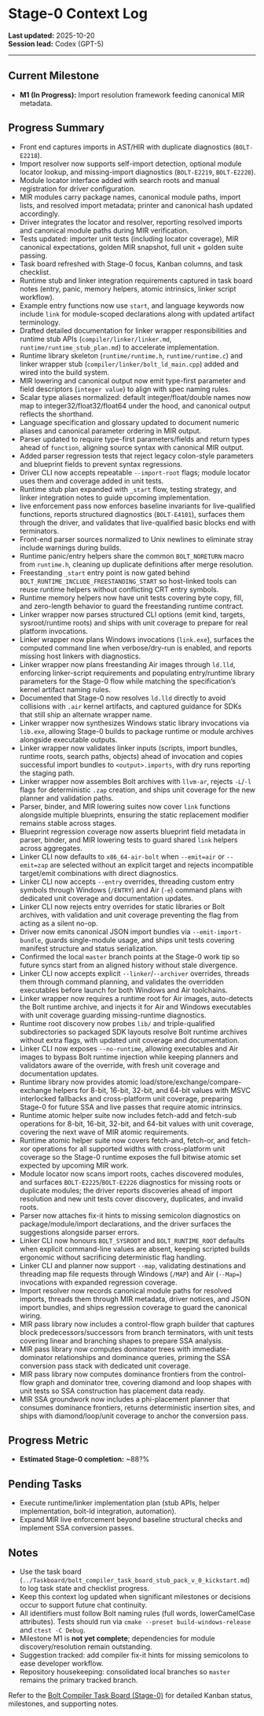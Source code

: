 # Stage-0 Context Log

**Last updated:** 2025-10-20  
**Session lead:** Codex (GPT-5)

---

## Current Milestone
- **M1 (In Progress):** Import resolution framework feeding canonical MIR metadata.

## Progress Summary
- Front end captures imports in AST/HIR with duplicate diagnostics (`BOLT-E2218`).
- Import resolver now supports self-import detection, optional module locator lookup, and missing-import diagnostics (`BOLT-E2219`, `BOLT-E2220`).
- Module locator interface added with search roots and manual registration for driver configuration.
- MIR modules carry package names, canonical module paths, import lists, and resolved import metadata; printer and canonical hash updated accordingly.
- Driver integrates the locator and resolver, reporting resolved imports and canonical module paths during MIR verification.
- Tests updated: importer unit tests (including locator coverage), MIR canonical expectations, golden MIR snapshot, full unit + golden suite passing.
- Task board refreshed with Stage-0 focus, Kanban columns, and task checklist.
- Runtime stub and linker integration requirements captured in task board notes (entry, panic, memory helpers, atomic intrinsics, linker script workflow).
- Example entry functions now use `start`, and language keywords now include `link` for module-scoped declarations along with updated artifact terminology.
- Drafted detailed documentation for linker wrapper responsibilities and runtime stub APIs (`compiler/linker/linker.md`, `runtime/runtime_stub_plan.md`) to accelerate implementation.
- Runtime library skeleton (`runtime/runtime.h`, `runtime/runtime.c`) and linker wrapper stub (`compiler/linker/bolt_ld_main.cpp`) added and wired into the build system.
- MIR lowering and canonical output now emit type-first parameter and field descriptors (`integer value`) to align with spec naming rules.
- Scalar type aliases normalized: default integer/float/double names now map to integer32/float32/float64 under the hood, and canonical output reflects the shorthand.
- Language specification and glossary updated to document numeric aliases and canonical parameter ordering in MIR output.
- Parser updated to require type-first parameters/fields and return types ahead of `function`, aligning source syntax with canonical MIR output.
- Added parser regression tests that reject legacy colon-style parameters and blueprint fields to prevent syntax regressions.
- Driver CLI now accepts repeatable `--import-root` flags; module locator uses them and coverage added in unit tests.
- Runtime stub plan expanded with `_start` flow, testing strategy, and linker integration notes to guide upcoming implementation.
- live enforcement pass now enforces baseline invariants for live-qualified functions, reports structured diagnostics (`BOLT-E4101`), surfaces them through the driver, and validates that live-qualified basic blocks end with terminators.
- Front-end parser sources normalized to Unix newlines to eliminate stray include warnings during builds.
- Runtime panic/entry helpers share the common `BOLT_NORETURN` macro from `runtime.h`, cleaning up duplicate definitions after merge resolution.
- Freestanding `_start` entry point is now gated behind `BOLT_RUNTIME_INCLUDE_FREESTANDING_START` so host-linked tools can reuse runtime helpers without conflicting CRT entry symbols.
- Runtime memory helpers now have unit tests covering byte copy, fill, and zero-length behavior to guard the freestanding runtime contract.
- Linker wrapper now parses structured CLI options (emit kind, targets, sysroot/runtime roots) and ships with unit coverage to prepare for real platform invocations.
- Linker wrapper now plans Windows invocations (`link.exe`), surfaces the computed command line when verbose/dry-run is enabled, and reports missing host linkers with diagnostics.
- Linker wrapper now plans freestanding Air images through `ld.lld`, enforcing linker-script requirements and populating entry/runtime library parameters for the Stage-0 flow while matching the specification’s kernel artifact naming rules.
- Documented that Stage-0 now resolves `ld.lld` directly to avoid collisions with `.air` kernel artifacts, and captured guidance for SDKs that still ship an alternate wrapper name.
- Linker wrapper now synthesizes Windows static library invocations via `lib.exe`, allowing Stage-0 builds to package runtime or module archives alongside executable outputs.
- Linker wrapper now validates linker inputs (scripts, import bundles, runtime roots, search paths, objects) ahead of invocation and copies successful import bundles to `<output>.imports`, with dry runs reporting the staging path.
- Linker wrapper now assembles Bolt archives with `llvm-ar`, rejects `-L`/`-l` flags for deterministic `.zap` creation, and ships unit coverage for the new planner and validation paths.
- Parser, binder, and MIR lowering suites now cover `link` functions alongside multiple blueprints, ensuring the static replacement modifier remains stable across stages.
- Blueprint regression coverage now asserts blueprint field metadata in parser, binder, and MIR lowering tests to guard shared `link` helpers across aggregates.
- Linker CLI now defaults to `x86_64-air-bolt` when `--emit=air` or `--emit=zap` are selected without an explicit target and rejects incompatible target/emit combinations with direct diagnostics.
- Linker CLI now accepts `--entry` overrides, threading custom entry symbols through Windows (`/ENTRY`) and Air (`-e`) command plans with dedicated unit coverage and documentation updates.
- Linker CLI now rejects entry overrides for static libraries or Bolt archives, with validation and unit coverage preventing the flag from acting as a silent no-op.
- Driver now emits canonical JSON import bundles via `--emit-import-bundle`, guards single-module usage, and ships unit tests covering manifest structure and status serialization.
- Confirmed the local `master` branch points at the Stage-0 work tip so future syncs start from an aligned history without stale divergence.
- Linker CLI now accepts explicit `--linker`/`--archiver` overrides, threads them through command planning, and validates the overridden executables before launch for both Windows and Air toolchains.
- Linker wrapper now requires a runtime root for Air images, auto-detects the Bolt runtime archive, and injects it for Air and Windows executables with unit coverage guarding missing-runtime diagnostics.
- Runtime root discovery now probes `lib/` and triple-qualified subdirectories so packaged SDK layouts resolve Bolt runtime archives without extra flags, with updated unit coverage and documentation.
- Linker CLI now exposes `--no-runtime`, allowing executables and Air images to bypass Bolt runtime injection while keeping planners and validators aware of the override, with fresh unit coverage and documentation updates.
- Runtime library now provides atomic load/store/exchange/compare-exchange helpers for 8-bit, 16-bit, 32-bit, and 64-bit values with MSVC interlocked fallbacks and cross-platform unit coverage, preparing Stage-0 for future SSA and live passes that require atomic intrinsics.
- Runtime atomic helper suite now includes fetch-add and fetch-sub operations for 8-bit, 16-bit, 32-bit, and 64-bit values with unit coverage, covering the next wave of MIR atomic requirements.
- Runtime atomic helper suite now covers fetch-and, fetch-or, and fetch-xor operations for all supported widths with cross-platform unit coverage so the Stage-0 runtime exposes the full bitwise atomic set expected by upcoming MIR work.
- Module locator now scans import roots, caches discovered modules, and surfaces `BOLT-E2225`/`BOLT-E2226` diagnostics for missing roots or duplicate modules; the driver reports discoveries ahead of import resolution and new unit tests cover discovery, duplicates, and invalid roots.
- Parser now attaches fix-it hints to missing semicolon diagnostics on package/module/import declarations, and the driver surfaces the suggestions alongside parser errors.
- Linker CLI now honours `BOLT_SYSROOT` and `BOLT_RUNTIME_ROOT` defaults when explicit command-line values are absent, keeping scripted builds ergonomic without sacrificing deterministic flag handling.
- Linker CLI and planner now support `--map`, validating destinations and threading map file requests through Windows (`/MAP`) and Air (`--Map=`) invocations with expanded regression coverage.
- Import resolver now records canonical module paths for resolved imports, threads them through MIR metadata, driver notices, and JSON import bundles, and ships regression coverage to guard the canonical wiring.
- MIR pass library now includes a control-flow graph builder that captures block predecessors/successors from branch terminators, with unit tests covering linear and branching shapes to prepare SSA analysis.
- MIR pass library now computes dominator trees with immediate-dominator relationships and dominance queries, priming the SSA conversion pass stack with dedicated unit coverage.
- MIR pass library now computes dominance frontiers from the control-flow graph and dominator tree, covering diamond and loop shapes with unit tests so SSA construction has placement data ready.
- MIR SSA groundwork now includes a phi-placement planner that consumes dominance frontiers, returns deterministic insertion sites, and ships with diamond/loop/unit coverage to anchor the conversion pass.

## Progress Metric
- **Estimated Stage-0 completion:** ~88?%

## Pending Tasks
- Execute runtime/linker implementation plan (stub APIs, helper implementation, bolt-ld integration, automation).
- Expand MIR live enforcement beyond baseline structural checks and implement SSA conversion passes.

## Notes
- Use the task board (`../Taskboard/bolt_compiler_task_board_stub_pack_v_0_kickstart.md`) to log task state and checklist progress.
- Keep this context log updated when significant milestones or decisions occur to support future chat continuity.
- All identifiers must follow Bolt naming rules (full words, lowerCamelCase attributes). Tests should run via `cmake --preset build-windows-release` and `ctest -C Debug`.
- Milestone M1 is **not yet complete**; dependencies for module discovery/resolution remain outstanding.
- Suggestion tracked: add compiler fix-it hints for missing semicolons to ease developer workflow.
- Repository housekeeping: consolidated local branches so `master` remains the primary tracked branch.

Refer to the [Bolt Compiler Task Board (Stage-0)](../Taskboard/bolt_compiler_task_board_stub_pack_v_0_kickstart.md) for detailed Kanban status, milestones, and supporting notes.
